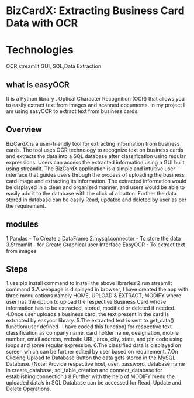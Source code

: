 # BizCardX: Extracting Business Card Data with OCR
# Technologies
OCR,streamlit GUI, SQL,Data Extraction
## what is easyOCR
It is a Python library . Optical Character Recognition (OCR) that allows you to easily extract text from images and scanned documents. In my project I am using easyOCR to extract text from business cards.
## Overview
BizCardX is a user-friendly tool for extracting information from business cards. The tool uses OCR technology to recognize text on business cards and extracts the data into a SQL database after classification using regular expressions. Users can access the extracted information using a GUI built using streamlit. The BizCardX application is a simple and intuitive user interface that guides users through the process of uploading the business card image and extracting its information. The extracted information would be displayed in a clean and organized manner, and users would be able to easily add it to the database with the click of a button. Further the data stored in database can be easily Read, updated and deleted by user as per the requirement.
## modules 
1.Pandas - To Create a DataFrame 
2.mysql.connector - To store  the data
3.Streamlit - for Create Graphical user Interface
EasyOCR - To extract text from images
## Steps
1.use pip install command to install the above libraries
2.run streamlit command
3.A webpage is displayed in browser, I have created the app with three menu options namely HOME, UPLOAD & EXTRACT, MODIFY where user has the option to upload the respective Business Card whose information has to be extracted, stored, modified or deleted if needed.
4.Once user uploads a business card, the text present in the card is extracted by easyocr library.
5.The extracted text is sent to get_data() function(user defined- I have coded this function) for respective text classification as company name, card holder name, designation, mobile number, email address, website URL, area, city, state, and pin code using loops and some regular expression.
6.The classified data is displayed on screen which can be further edited by user based on requirement.
7.On Clicking Upload to Database Button the data gets stored in the MySQL Database. (Note: Provide respective host, user, password, database name in create_database, sql_table_creation and connect_database for establishing connection.)
8.Further with the help of MODIFY menu the uploaded data’s in SQL Database can be accessed for Read, Update and Delete Operations.

